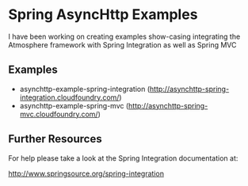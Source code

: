 Spring AsyncHttp Examples 
=============

I have been working on creating examples show-casing integrating the 
Atmosphere framework with Spring Integration as well as Spring MVC

Examples
-------

* asynchttp-example-spring-integration (http://asynchttp-spring-integration.cloudfoundry.com/)
* asynchttp-example-spring-mvc (http://asynchttp-spring-mvc.cloudfoundry.com/)   

Further Resources
-------

For help please take a look at the Spring Integration documentation at:

http://www.springsource.org/spring-integration

